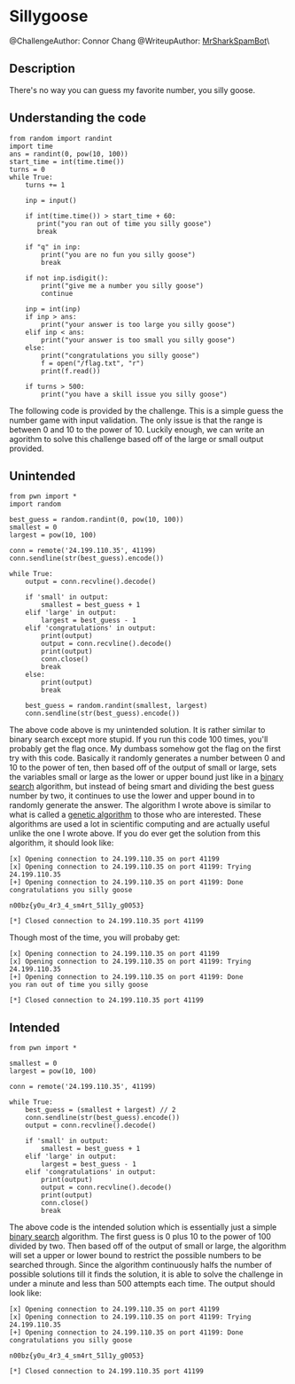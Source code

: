 # Sillygoose
@ChallengeAuthor: Connor Chang
@WriteupAuthor: [MrSharkSpamBot]\

## Description
There's no way you can guess my favorite number, you silly goose. 

## Understanding the code
```
from random import randint
import time
ans = randint(0, pow(10, 100))
start_time = int(time.time())
turns = 0
while True:
    turns += 1

    inp = input()

    if int(time.time()) > start_time + 60:
       print("you ran out of time you silly goose") 
       break

    if "q" in inp:
        print("you are no fun you silly goose")
        break

    if not inp.isdigit():
        print("give me a number you silly goose")
        continue

    inp = int(inp)
    if inp > ans:
        print("your answer is too large you silly goose")
    elif inp < ans:
        print("your answer is too small you silly goose")
    else:
        print("congratulations you silly goose")
        f = open("/flag.txt", "r")
        print(f.read())

    if turns > 500:
        print("you have a skill issue you silly goose")
```
The following code is provided by the challenge. This is a simple guess the number game with input validation. The only issue is that the range is between 0 and 10 to the power of 10. Luckily enough, we can write an agorithm to solve this challenge based off of the large or small output provided.

## Unintended
```
from pwn import *
import random

best_guess = random.randint(0, pow(10, 100))
smallest = 0
largest = pow(10, 100)

conn = remote('24.199.110.35', 41199)
conn.sendline(str(best_guess).encode())

while True:
    output = conn.recvline().decode()

    if 'small' in output:
        smallest = best_guess + 1
    elif 'large' in output:
        largest = best_guess - 1
    elif 'congratulations' in output:
        print(output)
        output = conn.recvline().decode()
        print(output)
        conn.close()
        break
    else:
        print(output)
        break

    best_guess = random.randint(smallest, largest)
    conn.sendline(str(best_guess).encode())
```
The above code above is my unintended solution. It is rather similar to binary search except more stupid. If you run this code 100 times, you'll probably get the flag once. My dumbass somehow got the flag on the first try with this code. Basically it randomly generates a number between 0 and 10 to the power of ten, then based off of the output of small or large, sets the variables small or large as the lower or upper bound just like in a [binary search] algorithm, but instead of being smart and dividing the best guess number by two, it continues to use the lower and upper bound in to randomly generate the answer. The algorithm I wrote above is similar to what is called a [genetic algorithm] to those who are interested. These algorithms are used a lot in scientific computing and are actually useful unlike the one I wrote above. If you do ever get the solution from this algorithm, it should look like:
```
[x] Opening connection to 24.199.110.35 on port 41199
[x] Opening connection to 24.199.110.35 on port 41199: Trying 24.199.110.35
[+] Opening connection to 24.199.110.35 on port 41199: Done
congratulations you silly goose

n00bz{y0u_4r3_4_sm4rt_51l1y_g0053}

[*] Closed connection to 24.199.110.35 port 41199
```
Though most of the time, you will probaby get:
```
[x] Opening connection to 24.199.110.35 on port 41199
[x] Opening connection to 24.199.110.35 on port 41199: Trying 24.199.110.35
[+] Opening connection to 24.199.110.35 on port 41199: Done
you ran out of time you silly goose

[*] Closed connection to 24.199.110.35 port 41199
```

## Intended
```
from pwn import *

smallest = 0
largest = pow(10, 100)

conn = remote('24.199.110.35', 41199)

while True:
    best_guess = (smallest + largest) // 2
    conn.sendline(str(best_guess).encode())
    output = conn.recvline().decode()

    if 'small' in output:
        smallest = best_guess + 1
    elif 'large' in output:
        largest = best_guess - 1
    elif 'congratulations' in output:
        print(output)
        output = conn.recvline().decode()
        print(output)
        conn.close()
        break
```
The above code is the intended solution which is essentially just a simple [binary search] algorithm. The first guess is 0 plus 10 to the power of 100 divided by two. Then based off of the output of small or large, the algorithm will set a upper or lower bound to restrict the possible numbers to be searched through. Since the algorithm continuously halfs the number of possible solutions till it finds the solution, it is able to solve the challenge in under a minute and less than 500 attempts each time. The output should look like:
```
[x] Opening connection to 24.199.110.35 on port 41199
[x] Opening connection to 24.199.110.35 on port 41199: Trying 24.199.110.35
[+] Opening connection to 24.199.110.35 on port 41199: Done
congratulations you silly goose

n00bz{y0u_4r3_4_sm4rt_51l1y_g0053}

[*] Closed connection to 24.199.110.35 port 41199
```

[MrSharkSpamBot]: https://github.com/MrSharkSpamBot
[genetic algorithm]: https://www.mathworks.com/help/gads/what-is-the-genetic-algorithm.html
[binary search]: https://www.geeksforgeeks.org/binary-search/
